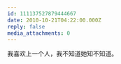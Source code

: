 ```yaml
---
id: 111137527879444667
date: 2010-10-21T04:22:00.000Z
reply: false
media_attachments: 0
---
```


我喜欢上一个人，我不知道她知不知道。 ​​​​

